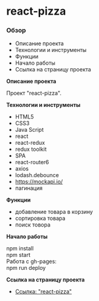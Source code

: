 # react-pizza

### Обзор

* Описание проекта
* Технологии и инструменты
* Функции
* Начало работы
* Cсылка на страницу проекта

**Описание проекта**

Проект "react-pizza".

**Технологии и инструменты**

* HTML5
* CSS3
* Java Script
* react
* react-redux
* redux toolkit
* SPA
* react-router6
* axios
* lodash.debounce
* https://mockapi.io/
* пагинация

**Функции**

* добавление товара в корзину
* сортировка товара
* поиск товора

**Начало работы**

npm install <br/>
npm start <br/>
Работа с gh-pages:<br/>
npm run deploy <br/>

**Cсылка на страницу проекта**

* [Ссылка: "react-pizza"](https://mariyazakharova73.github.io/react-pizza/)